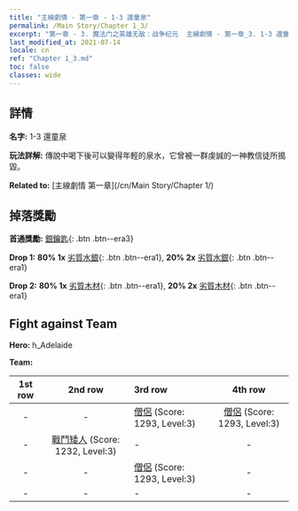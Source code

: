 ```yaml
---
title: "主線劇情 - 第一章 - 1-3 還童泉"
permalink: /Main Story/Chapter 1_3/
excerpt: "第一章 - 3. 魔法门之英雄无敌：战争纪元  主線劇情 - 第一章_3. 1-3 還童泉"
last_modified_at: 2021-07-14
locale: cn
ref: "Chapter 1_3.md"
toc: false
classes: wide
---
```


## 詳情

 **名字:** 1-3 還童泉

 **玩法詳解:** 傳說中喝下後可以變得年輕的泉水，它曾被一群虔誠的一神教信徒所搗毀。

 **Related to:** [主線劇情 第一章](/cn/Main Story/Chapter 1/)

## 掉落獎勵

 **首通獎勵:** [銀鑰匙](/cn/Items/con_693/){: .btn .btn--era3}

 **Drop 1:** **80% 1x** [劣質水銀](/cn/Items/mat_2/){: .btn .btn--era1}, **20% 2x** [劣質水銀](/cn/Items/mat_2/){: .btn .btn--era1}

 **Drop 2:** **80% 1x** [劣質木材](/cn/Items/mat_1/){: .btn .btn--era1}, **20% 2x** [劣質木材](/cn/Items/mat_1/){: .btn .btn--era1}


## Fight against Team
 **Hero:** h_Adelaide

 **Team:**


  | 1st row | 2nd row | 3rd row | 4th row |
  |:----:|:----:|:----|:----:|
  | - | - | [僧侶](/cn/units/Monk/) (Score: 1293, Level:3)  | [僧侶](/cn/units/Monk/) (Score: 1293, Level:3)  |
  | - | [戰鬥矮人](/cn/units/Dwarf/) (Score: 1232, Level:3)  | - | - |
  | - | - | [僧侶](/cn/units/Monk/) (Score: 1293, Level:3)  | - |
  | - | - | - | - |


